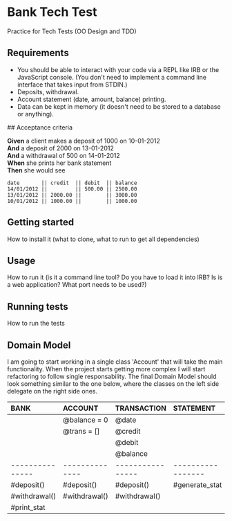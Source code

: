 # Bank Tech Test

Practice for Tech Tests (OO Design and TDD)

## Requirements
- You should be able to interact with your code via a REPL like IRB or the JavaScript console. (You don't need to implement a command line interface that takes input from STDIN.)
- Deposits, withdrawal.
- Account statement (date, amount, balance) printing.
- Data can be kept in memory (it doesn't need to be stored to a database or anything).

## Acceptance criteria

**Given** a client makes a deposit of 1000 on 10-01-2012  
**And** a deposit of 2000 on 13-01-2012  
**And** a withdrawal of 500 on 14-01-2012  
**When** she prints her bank statement  
**Then** she would see

```
date       || credit  || debit  || balance
14/01/2012 ||         || 500.00 || 2500.00
13/01/2012 || 2000.00 ||        || 3000.00
10/01/2012 || 1000.00 ||        || 1000.00
```


## Getting started

How to install it (what to clone, what to run to get all dependencies)

## Usage

How to run it (is it a command line tool? Do you have to load it into IRB? Is is a web application? What port needs to be used?)


## Running tests

How to run the tests

## Domain Model

I am going to start working in a single class 'Account' that will take the main functionality.
When the project starts getting more complex I will start refactoring to follow single responsability.
The final Domain Model should look something similar to the one below, where the classes on the left side delegate on the right side ones.


| BANK            | ACCOUNT      | TRANSACTION    | STATEMENT       |
| :-------------- |:-------------|:---------------|:----------------|
|                 | @balance = 0 | @date          |                 |
|                 | @trans = []  | @credit        |                 |
|                 |              | @debit         |                 |
|                 |              | @balance       |                 |
| --------------- |--------------|----------------|-----------------|
| #deposit()      | #deposit()   | #deposit()     | #generate_stat  |
| #withdrawal()   | #withdrawal()| #withdrawal()  |                 |
| #print_stat     |              |                |                 |
